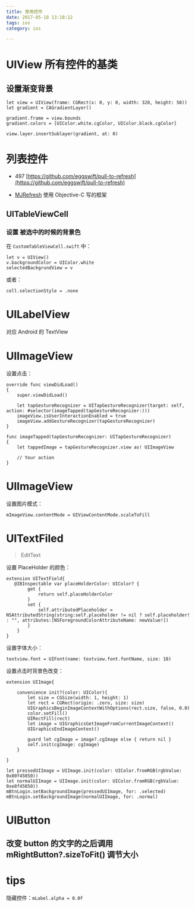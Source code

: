 ```yaml
---
title: 常用控件
date: 2017-05-18 13:18:12
tags: ios
category: ios

---
```


# UIView 所有控件的基类

## 设置渐变背景

```
let view = UIView(frame: CGRect(x: 0, y: 0, width: 320, height: 50))
let gradient = CAGradientLayer()

gradient.frame = view.bounds
gradient.colors = [UIColor.white.cgColor, UIColor.black.cgColor]

view.layer.insertSublayer(gradient, at: 0)
```



# 列表控件

- 497 [https://github.com/eggswift/pull-to-refresh](https://github.com/eggswift/pull-to-refresh)

- [MJRefresh](https://github.com/CoderMJLee/MJRefresh) 使用 Objective-C 写的框架

## UITableViewCell

### 设置 被选中的时候的背景色

在 `CustomTableViewCell.swift` 中：

```
let v = UIView()
v.backgroundColor = UIColor.white
selectedBackgrundView = v
```

或者：

```
cell.selectionStyle = .none
```

<!--more-->


# UILabelView

对应 Android 的 TextView




# UIImageView

设置点击：

```
override func viewDidLoad()
{
    super.viewDidLoad()

    let tapGestureRecognizer = UITapGestureRecognizer(target: self, action: #selector(imageTapped(tapGestureRecognizer:)))
    imageView.isUserInteractionEnabled = true
    imageView.addGestureRecognizer(tapGestureRecognizer)
}

func imageTapped(tapGestureRecognizer: UITapGestureRecognizer)
{
    let tappedImage = tapGestureRecognizer.view as! UIImageView

    // Your action
}
```

# UIImageView

设置图片模式：

```
mImageView.contentMode = UIViewContentMode.scaleToFill
```

# UITextFiled

>EditText

设置 PlaceHolder 的颜色：

```
extension UITextField{
   @IBInspectable var placeHolderColor: UIColor? {
        get {
            return self.placeHolderColor
        }
        set {
            self.attributedPlaceholder = NSAttributedString(string:self.placeholder != nil ? self.placeholder! : "", attributes:[NSForegroundColorAttributeName: newValue!])
        }
    }
}
```

设置字体大小：

```
textview.font = UIFont(name: textview.font.fontName, size: 18)
```

设置点击时背景色改变：

```
extension UIImage{
    
    convenience init?(color: UIColor){
        let size = CGSize(width: 1, height: 1)
        let rect = CGRect(origin: .zero, size: size)
        UIGraphicsBeginImageContextWithOptions(rect.size, false, 0.0)
        color.setFill()
        UIRectFill(rect)
        let image = UIGraphicsGetImageFromCurrentImageContext()
        UIGraphicsEndImageContext()
        
        guard let cgImage = image?.cgImage else { return nil }
        self.init(cgImage: cgImage)
    }
    
}
```

```
let pressedUIImage = UIImage.init(color: UIColor.fromRGB(rgbValue: 0x80f45050))
let normalUIImage = UIImage.init(color: UIColor.fromRGB(rgbValue: 0xe8f45050))
mBtnLogin.setBackgroundImage(pressedUIImage, for: .selected)
mBtnLogin.setBackgroundImage(normalUIImage, for: .normal)
```



# UIButton

## 改变 button 的文字的之后调用 mRightButton?.sizeToFit() 调节大小




# tips

隐藏控件：`mLabel.alpha = 0.0f`

